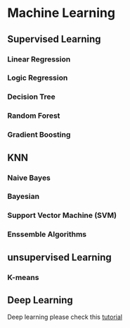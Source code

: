 # Machine Learning

## Supervised Learning

### Linear Regression

### Logic Regression

### Decision Tree

### Random Forest

### Gradient Boosting

## KNN

### Naive Bayes

### Bayesian

### Support Vector Machine (SVM)

### Enssemble Algorithms


## unsupervised Learning

### K-means



## Deep Learning

Deep learning please check this [tutorial](Deep_Learning.md)







